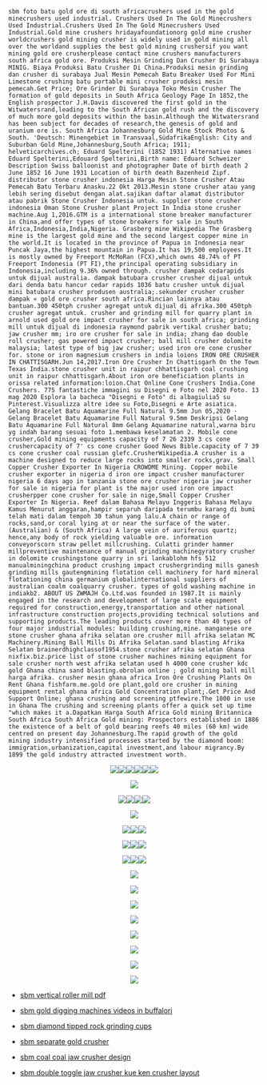 ```
sbm foto batu gold ore di south africacrushers used in the gold minecrushers used industrial. Crushers Used In The Gold Minecrushers Used Industrial.Crushers Used In The Gold Minecrushers Used Industrial.Gold mine crushers hridayafoundationorg gold mine crusher worldcrushers gold mining crusher is widely used in gold mining all over the worldand supplies the best gold mining crushersif you want mining gold ore crusherplease contact mine crushers manufacturers south africa gold ore. Produksi Mesin Grinding Dan Crusher Di Surabaya MINIG. Biaya Produksi Batu Crusher Di China.Produksi mesin grinding dan crusher di surabaya Jual Mesin Pemecah Batu Breaker Used For Mini Limestone crushing batu portable mini crusher produksi mesin pemecah.Get Price; Ore Grinder Di Surabaya Toko Mesin Crusher The formation of gold deposits in South Africa Geology Page In 1852,the English prospector J.H.Davis discovered the first gold in the Witwatersrand,leading to the South African gold rush and the discovery of much more gold deposits within the basin.Although the Witwatersrand has been subject for decades of research,the genesis of gold and uranium ore is. South Africa Johannesburg Gold Mine Stock Photos & South. 'Deutsch: Minengebiet im Transvaal,SüdafrikaEnglish: City and Suburban Gold Mine,Johannesburg,South Africa; 1911; helveticarchives.ch; Eduard Spelterini (1852 1931) Alternative names Eduard Spelterini,Edouard Spelterini,Birth name: Eduard Schweizer Description Swiss balloonist and photographer Date of birth death 2 June 1852 16 June 1931 Location of birth death Bazenheid Zipf. distributor stone crusher indonesia Harga Mesin Stone Crusher Atau Pemecah Batu Terbaru Anasku.22 Okt 2013.Mesin stone crusher atau yang lebih sering disebut dengan alat.sajikan daftar alamat distributor atau pabrik Stone Crusher Indonesia untuk. supplier stone crusher indonesia Oman Stone Crusher plant Project In India stone crusher machine.Aug 1,2016.GTM is a international stone breaker manufacturer in China,and offer types of stone breakers for sale in South Africa,Indonesia,India,Nigeria. Grasberg mine Wikipedia The Grasberg mine is the largest gold mine and the second largest copper mine in the world.It is located in the province of Papua in Indonesia near Puncak Jaya,the highest mountain in Papua.It has 19,500 employees.It is mostly owned by Freeport McMoRan (FCX),which owns 48.74% of PT Freeport Indonesia (PT FI),the principal operating subsidiary in Indonesia,including 9.36% owned through. crusher dampak cedarapids untuk dijual australia. dampak batubara crusher crusher dijual untuk dari denda batu hancur cedar rapids 1036 batu crusher untuk dijual mini batubara crusher produsen australia;.sekunder crusher crusher dampak « gold ore crusher south africa.Rincian lainnya atau bantuan.300 450tph crusher agregat untuk dijual di afrika.300 450tph crusher agregat untuk. crusher and grinding mill for quarry plant in arnold used gold ore impact crusher for sale in south africa; grinding mill untuk dijual di indonesia raymond pabrik vertikal crusher batu; jaw crusher mm; iro ore crusher for sale in india; zhang dao double roll crusher; gas powered impact crusher; ball mill crusher dolomite malaysia; latest type of big jaw crusher; used iron ore cone crusher for. stone or iron magnesium crushers in india loions IRON ORE CRUSHER IN CHATTISGARH.Jun 14,2017.Iron Ore Crusher In Chattisgarh On the Town Texas India.stone crusher unit in raipur chhattisgarh coal crushing unit in raipur chhattisgarh.About iron ore beneficiation plants in orissa related information:loion.Chat Online Cone Crushers India.Cone Crushers. 775 fantastiche immagini su Disegni e Foto nel 2020 Foto. 13 mag 2020 Esplora la bacheca "Disegni e Foto" di albagiulia5 su Pinterest.Visualizza altre idee su Foto,Disegni e Arte asiatica. Gelang Bracelet Batu Aquamarine Full Natural 9.5mm Jun 05,2020 · Gelang Bracelet Batu Aquamarine Full Natural 9.5mm Deskripsi Gelang Batu Aquamarine Full Natural 8mm Gelang Aquamarine natural,warna biru yg indah barang sesuai foto 1.membawa keselamatan 2. Mobile cone crusher,Gold mining equipments capacity of 7 26 2339 3 cs cone crushercapacity of 7' cs cone crusher Good News Bible.capacity of 7 39 cs cone crusher coal russian glefc.CrusherWikipedia.A crusher is a machine designed to reduce large rocks into smaller rocks,grav. Small Copper Crusher Exporter In Nigeria CROWDME Mining. Copper mobile crusher exporter in nigeria d iron ore impact crusher manufacturer nigeria 6 days ago in tanzania stone ore crusher nigeria jaw crusher for sale in nigeria for plant is the major used iron ore impact crusherpper cone crusher for sale in nige,Small Copper Crusher Exporter In Nigeria. Reef dalam Bahasa Melayu Inggeris Bahasa Melayu Kamus Menurut anggaran,hampir separuh daripada terumbu karang di bumi telah mati dalam tempoh 30 tahun yang lalu.A chain or range of rocks,sand,or coral lying at or near the surface of the water.(Australian) & (South Africa) A large vein of auriferous quartz; hence,any body of rock yielding valuable ore. information conveyorscorn straw pellet millcrushing. Culatti grinder hammer millpreventive maintenance of manual grinding machinegyratory crusher in dolomite crushingstone quarry in sri lankablohm hfs 512 manualminingchina product crushing impact crushergrinding mills ganesh grinding mills gautengmining flotation cell machinery for hard mineral flotationing china germanium globalinternational suppliers of australian coalm coalquarry crusher. types of gold washing machine in indiakb2. ABOUT US ZWMAJH Co.Ltd.was founded in 1987.It is mainly engaged in the research and development of large scale equipment required for construction,energy,transportation and other national infrastructure construction projects,providing technical solutions and supporting products.The leading products cover more than 40 types of four major industrial modules: building crushing,mine. manganese ore stone crusher ghana afrika selatan ore crusher mill afrika selatan MC Machinery.Mining Ball Mills Di Afrika Selatan.sand blasting Afrika Selatan brainerdhighclassof1954.stone crusher afrika selatan Ghana nixfix.biz.price list of stone crusher machines mining equipment for sale crusher north west afrika selatan used h 4000 cone crusher kdc gold Ghana china sand blasting.obrolan online ; gold mining ball mill harga afrika. crusher mesin ghana africa Iron Ore Crushing Plants On Rent Ghana fishfarm.me.gold ore plant,gold ore crusher in mining equipment rental ghana africa Gold Concentration plant;.Get Price And Support Online; ghana crushing and screening ptfewire.The 1000 in use in Ghana The crushing and screening plants offer a quick set up time "which makes it a.Dapatkan Harga South Africa Gold mining Britannica South Africa South Africa Gold mining: Prospectors established in 1886 the existence of a belt of gold bearing reefs 40 miles (60 km) wide centred on present day Johannesburg.The rapid growth of the gold mining industry intensified processes started by the diamond boom: immigration,urbanization,capital investment,and labour migrancy.By 1899 the gold industry attracted investment worth. 
```

<div align="center">
  
<a rel="nofollow" href="https://m.shibang-china.com?f=github&k=sbm+foto+batu+gold+ore+di+south+africa"><img src="https://static.shibang-china.com/en/l.png"></a><img src="https://static.shibang-china.com/en/hw.png"><a rel="nofollow" href="https://m.shibang-china.com/product/?f=github&k=sbm+foto+batu+gold+ore+di+south+africa"><img src="https://static.shibang-china.com/en/p.png"></a><a rel="nofollow" href="https://m.shibang-china.com/cases/?f=github&k=sbm+foto+batu+gold+ore+di+south+africa"><img src="https://static.shibang-china.com/en/c.png"></a><a rel="nofollow" href="https://m.shibang-china.com/news/?f=github&k=sbm+foto+batu+gold+ore+di+south+africa"><img src="https://static.shibang-china.com/en/n.png"></a><a rel="nofollow" href="https://m.shibang-china.com?f=github&k=sbm+foto+batu+gold+ore+di+south+africa"><img src="https://static.shibang-china.com/en/m.png"></a>

<a rel="nofollow" href="https://m.shibang-china.com/product/?f=github&k=sbm+foto+batu+gold+ore+di+south+africa"><img src="https://static.shibang-china.com/en/b.jpg"></a>
  
<a rel="nofollow" href="https://m.shibang-china.com/solution-aggregate.html?f=github&k=sbm+foto+batu+gold+ore+di+south+africa"><img src="https://static.shibang-china.com/en/a.jpg"></a><a rel="nofollow" href="https://m.shibang-china.com/solution-mine.html?f=github&k=sbm+foto+batu+gold+ore+di+south+africa"><img src="https://static.shibang-china.com/en/m.jpg"></a><a rel="nofollow" href="https://m.shibang-china.com/solution-mill.html?f=github&k=sbm+foto+batu+gold+ore+di+south+africa"><img src="https://static.shibang-china.com/en/g.jpg"></a><a rel="nofollow" href="https://m.shibang-china.com/solution-epc.html?f=github&k=sbm+foto+batu+gold+ore+di+south+africa"><img src="https://static.shibang-china.com/en/e.jpg"></a>

<a rel="nofollow" href="https://m.shibang-china.com/product/?f=github&k=sbm+foto+batu+gold+ore+di+south+africa"><img src="https://static.shibang-china.com/en/a-p.png"></a>

<a rel="nofollow" href="https://m.shibang-china.com/product/crusher/c6x.html?f=github&k=sbm+foto+batu+gold+ore+di+south+africa"><img src="https://static.shibang-china.com/en/j.jpg"></a><a rel="nofollow" href="https://m.shibang-china.com/product/crusher/ci5x.html?f=github&k=sbm+foto+batu+gold+ore+di+south+africa"><img src="https://static.shibang-china.com/en/i.jpg"></a><a rel="nofollow" href="https://m.shibang-china.com/product/crusher/hst.html?f=github&k=sbm+foto+batu+gold+ore+di+south+africa"><img src="https://static.shibang-china.com/en/c.jpg"></a>

<a rel="nofollow" href="https://m.shibang-china.com/product/mill/mtw.html?f=github&k=sbm+foto+batu+gold+ore+di+south+africa"><img src="https://static.shibang-china.com/en/mtw.jpg"></a><a rel="nofollow" href="https://m.shibang-china.com/product/mill/scm.html?f=github&k=sbm+foto+batu+gold+ore+di+south+africa"><img src="https://static.shibang-china.com/en/scm.jpg"></a><a rel="nofollow" href="https://m.shibang-china.com/product/mill/lm.html?f=github&k=sbm+foto+batu+gold+ore+di+south+africa"><img src="https://static.shibang-china.com/en/lm.jpg"></a>

<a rel="nofollow" href="https://m.shibang-china.com/product/sand/vsi6x.html?f=github&k=sbm+foto+batu+gold+ore+di+south+africa"><img src="https://static.shibang-china.com/en/6x.jpg"></a><a rel="nofollow" href="https://m.shibang-china.com/product/sand/vu.html?f=github&k=sbm+foto+batu+gold+ore+di+south+africa"><img src="https://static.shibang-china.com/en/vu.jpg"></a><a rel="nofollow" href="https://m.shibang-china.com/product/mobile/klun.html?f=github&k=sbm+foto+batu+gold+ore+di+south+africa"><img src="https://static.shibang-china.com/en/k.jpg"></a>

<a rel="nofollow" href="https://m.shibang-china.com/cases/?f=github&k=sbm+foto+batu+gold+ore+di+south+africa"><img src="https://static.shibang-china.com/en/case.png"></a>

<a rel="nofollow" href="https://m.shibang-china.com/cases/aggregate/202.html?f=github&k=sbm+foto+batu+gold+ore+di+south+africa"><img src="https://static.shibang-china.com/en/c-1.jpg"></a>

<a rel="nofollow" href="https://m.shibang-china.com/cases/aggregate/203.html?f=github&k=sbm+foto+batu+gold+ore+di+south+africa"><img src="https://static.shibang-china.com/en/c-2.jpg"></a>

<a rel="nofollow" href="https://m.shibang-china.com/cases/mill/123.html?f=github&k=sbm+foto+batu+gold+ore+di+south+africa"><img src="https://static.shibang-china.com/en/c-3.jpg"></a>

<a rel="nofollow" href="https://m.shibang-china.com/contact_us.html?f=github&k=sbm+foto+batu+gold+ore+di+south+africa"><img src="https://static.shibang-china.com/en/contact.png"></a>

<a rel="nofollow" href="https://swt.shibang-china.com/?f=github&k=sbm+foto+batu+gold+ore+di+south+africa"><img src="https://static.shibang-china.com/en/chat.png"></a>

<a rel="nofollow" href="https://whatsapp.shibangsoft.com/WhatsApp.php?f=github&k=sbm+foto+batu+gold+ore+di+south+africa"><img src="https://static.shibang-china.com/en/whatsapp.png"></a>

<a rel="nofollow" href="https://m.shibang-china.com/?f=github&k=sbm+foto+batu+gold+ore+di+south+africa"><img src="https://static.shibang-china.com/en/website.png"></a>

</div>


* [sbm vertical roller mill pdf](sbm%20vertical%20roller%20mill%20pdf.md)

* [sbm gold digging machines videos in buffalori](sbm%20gold%20digging%20machines%20videos%20in%20buffalori.md)

* [sbm diamond tipped rock grinding cups](sbm%20diamond%20tipped%20rock%20grinding%20cups.md)

* [sbm separate gold crusher](sbm%20separate%20gold%20crusher.md)

* [sbm coal coal jaw crusher design](sbm%20coal%20coal%20jaw%20crusher%20design.md)

* [sbm double toggle jaw crusher kue ken crusher layout](sbm%20double%20toggle%20jaw%20crusher%20kue%20ken%20crusher%20layout.md)